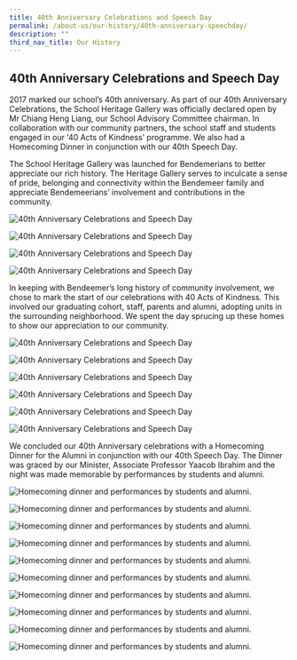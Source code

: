 ```yaml
---
title: 40th Anniversary Celebrations and Speech Day
permalink: /about-us/our-history/40th-anniversary-speechday/
description: ""
third_nav_title: Our History
---
```


## 40th Anniversary Celebrations and Speech Day

2017 marked our school’s 40th anniversary. As part of our 40th Anniversary Celebrations, the School Heritage Gallery was officially declared open by Mr Chiang Heng Liang, our School Advisory Committee chairman. In collaboration with our community partners, the school staff and students engaged in our ‘40 Acts of Kindness’ programme. We also had a Homecoming Dinner in conjunction with our 40th Speech Day.

The School Heritage Gallery was launched for Bendemerians to better appreciate our rich history. The Heritage Gallery serves to inculcate a sense of pride, belonging and connectivity within the Bendemeer family and appreciate Bendemeerians’ involvement and contributions in the community. 

![40th Anniversary Celebrations and Speech Day](/images/Aboutus/40th%201.jpg)

![40th Anniversary Celebrations and Speech Day](/images/Aboutus/40th%202.jpg)

![40th Anniversary Celebrations and Speech Day](/images/Aboutus/40th%203.jpg)

![40th Anniversary Celebrations and Speech Day](/images/Aboutus/40th%204.jpg)

In keeping with Bendeemer’s long history of community involvement, we chose to mark the start of our celebrations with 40 Acts of Kindness. This involved our graduating cohort, staff, parents and alumni, adopting units in the surrounding neighborhood. We spent the day sprucing up these homes to show our appreciation to our community.

![40th Anniversary Celebrations and Speech Day](/images/Aboutus/40th%205.jpg)

![40th Anniversary Celebrations and Speech Day](/images/Aboutus/40th%206.jpg)

![40th Anniversary Celebrations and Speech Day](/images/Aboutus/40th%207.jpg)

![40th Anniversary Celebrations and Speech Day](/images/Aboutus/40th%208.jpg)

![40th Anniversary Celebrations and Speech Day](/images/Aboutus/40th%209.jpg)

![40th Anniversary Celebrations and Speech Day](/images/Aboutus/40th%2010.jpg)

We concluded our 40th Anniversary celebrations with a Homecoming Dinner for the Alumni in conjunction with our 40th Speech Day. The Dinner was graced by our Minister, Associate Professor Yaacob Ibrahim and the night was made memorable by performances by students and alumni.

![Homecoming dinner and performances by students and alumni.](/images/Aboutus/40homespeech-01.jpg)

![Homecoming dinner and performances by students and alumni.](/images/Aboutus/40homespeech-02.jpg)

![Homecoming dinner and performances by students and alumni.](/images/Aboutus/40homespeech-03.jpg)

![Homecoming dinner and performances by students and alumni.](/images/Aboutus/40homespeech-04.jpg)

![Homecoming dinner and performances by students and alumni.](/images/Aboutus/40homespeech-05.jpg)

![Homecoming dinner and performances by students and alumni.](/images/Aboutus/40homespeech-06.jpg)

![Homecoming dinner and performances by students and alumni.](/images/Aboutus/40homespeech-07.jpg)

![Homecoming dinner and performances by students and alumni.](/images/Aboutus/40homespeech-08.jpg)

![Homecoming dinner and performances by students and alumni.](/images/Aboutus/40homespeech-09.jpg)

![Homecoming dinner and performances by students and alumni.](/images/Aboutus/40homespeech-10.jpg)